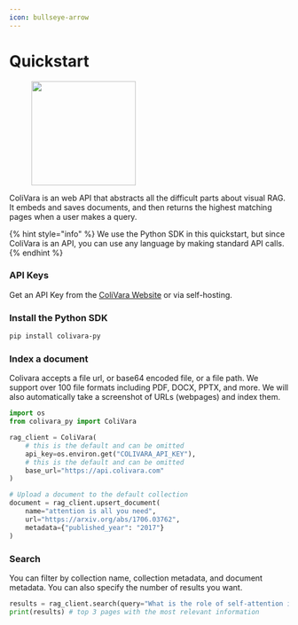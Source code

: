 ```yaml
---
icon: bullseye-arrow
---
```


# Quickstart

<figure><img src="../.gitbook/assets/Screenshot 2024-10-18 at 3.15.09 PM.png" alt="" width="188"><figcaption></figcaption></figure>

ColiVara is an web API that abstracts all the difficult parts about visual RAG. It embeds and saves documents, and then returns the highest matching pages when a user makes a query.

{% hint style="info" %}
We use the Python SDK in this quickstart, but since ColiVara is an API, you can use any language by making standard API calls.
{% endhint %}

### API Keys

Get an API Key from the [ColiVara Website](https://colivara.com) or via self-hosting.&#x20;

### Install the Python SDK

```bash
pip install colivara-py
```

### Index a document

Colivara accepts a file url, or base64 encoded file, or a file path. We support over 100 file formats including PDF, DOCX, PPTX, and more. We will also automatically take a screenshot of URLs (webpages) and index them.

```python
import os
from colivara_py import ColiVara

rag_client = ColiVara(
    # this is the default and can be omitted
    api_key=os.environ.get("COLIVARA_API_KEY"),
    # this is the default and can be omitted
    base_url="https://api.colivara.com"
)

# Upload a document to the default collection
document = rag_client.upsert_document(
    name="attention is all you need",
    url="https://arxiv.org/abs/1706.03762",
    metadata={"published_year": "2017"}
)
```

### Search

You can filter by collection name, collection metadata, and document metadata. You can also specify the number of results you want.

```python
results = rag_client.search(query="What is the role of self-attention in transformers?")
print(results) # top 3 pages with the most relevant information
```
